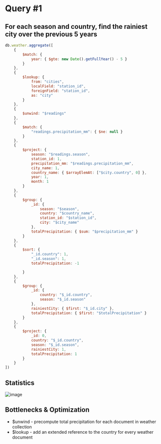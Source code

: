 # Query #1
## For each season and country, find the rainiest city over the previous 5 years
```javascript 
db.weather.aggregate([
    {
        $match: {
            year: { $gte: new Date().getFullYear() - 5 }
        }
    },
    {
        $lookup: {
            from: "cities",
            localField: "station_id",
            foreignField: "station_id",
            as: "city"
        }
    },
    {
        $unwind: "$readings"
    },
    {
        $match: {
            "readings.precipitation_mm": { $ne: null }
        }
    },
    {
        $project: {
            season: "$readings.season",
            station_id: 1,
            precipitation_mm: "$readings.precipitation_mm",
            city_name: 1,
            country_name: { $arrayElemAt: ["$city.country", 0] },
            year: 1,
            month: 1
        }
    },
    {
        $group: {
            _id: {
                season: "$season",
                country: "$country_name",
                station_id: "$station_id",
                city: "$city_name"
            },
            totalPrecipitation: { $sum: "$precipitation_mm" }
        }
    },
    {
        $sort: {
            "_id.country": 1,
            "_id.season": 1,
            totalPrecipitation: -1

        }
    },
    {
        $group: {
            _id: {
                country: "$_id.country",
                season: "$_id.season"
            },
            rainiestCity: { $first: "$_id.city" },
            totalPrecipitation: { $first: "$totalPrecipitation" }
        }
    },
    {
        $project: {
            _id: 0,
            country: "$_id.country",
            season: "$_id.season",
            rainiestCity: 1,
            totalPrecipitation: 1
        }
    }
])
```
## Statistics
![image](https://github.com/nina-bu/mongo-weather/assets/116764953/5d394ceb-6751-4f4c-b0b4-325643c6228f)

## Bottlenecks & Optimization
- $unwind - precompute total precipitation for each document in weather collection
- $lookup - add an extended reference to the country for every weather document
